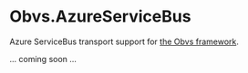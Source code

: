 # Obvs.AzureServiceBus
Azure ServiceBus transport support for [the Obvs framework](https://github.com/inter8ection/Obvs).

... coming soon ...
